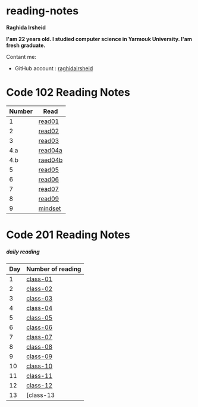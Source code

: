 # reading-notes


__Raghida Irsheid__

__I'am 22 years old. I studied computer science in Yarmouk University. I'am fresh graduate.__

Contant me:
- GitHub account : [raghidairsheid](https://github.com/raghidairsheid)





# Code 102 Reading Notes
 
 |Number | Read |
 |-------|------|
 | 1    |[read01](read01.md)|
 | 2     |[read02](read02.md)|
 | 3    |[read03](read03.md)|
 | 4.a     |[read04a](read04a.md)|
 | 4.b | [raed04b](read04b.md)|
 | 5| [read05](read05.md) |
 |6|[read06](read06.md)|
 |7|[read07](read07.md)|
 |8|[read09](read09.md)|
 |9 |[mindset](mindset.md)|
 



# Code 201 Reading Notes


##### ***daily reading***

|Day|Number of reading|
|------|-----|
| 1 |[class-01](class-01.md)|
|2|[class-02](class-02.md) |
| 3 | [class-03](class-03.md)|
| 4 | [class-04](class-04.md)|
| 5 | [class-05](class-05.md)|
| 6 | [class-06](class-06.md)|
| 7 | [class-07](class-07.md)|
| 8 | [class-08](class-08.md)|
| 9 | [class-09](class-09.md)|
|10|[class-10](class-10.md)|
|11|[class-11](class-11.md)|
|12|[class-12](class-12.md)|
|13|[class-13|(class-13.md)






